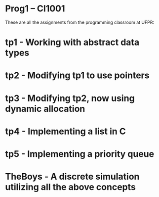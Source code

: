 # Prog1 – CI1001

These are all the assignments from the programming classroom at UFPR:

# tp1 - Working with abstract data types

# tp2 - Modifying tp1 to use pointers

# tp3 - Modifying tp2, now using dynamic allocation

# tp4 - Implementing a list in C

# tp5 - Implementing a priority queue

# TheBoys - A discrete simulation utilizing all the above concepts
